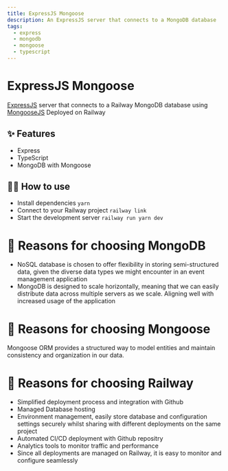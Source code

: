 ```yaml
---
title: ExpressJS Mongoose
description: An ExpressJS server that connects to a MongoDB database
tags:
  - express
  - mongodb
  - mongoose
  - typescript
---
```


# ExpressJS Mongoose

[ExpressJS](https://expressjs.com/) server that connects to a Railway MongoDB database using [MongooseJS](https://mongoosejs.com/) Deployed on Railway

## ✨ Features

- Express
- TypeScript
- MongoDB with Mongoose

## 💁‍♀️ How to use

- Install dependencies `yarn`
- Connect to your Railway project `railway link`
- Start the development server `railway run yarn dev`

# 📝 Reasons for choosing MongoDB

- NoSQL database is chosen to offer flexibility in storing semi-structured data, given the diverse data types we might encounter in an event management application
- MongoDB is designed to scale horizontally, meaning that we can easily distribute data across multiple servers as we scale. Aligning well with increased usage of the application

# 📝 Reasons for choosing Mongoose

Mongoose ORM provides a structured way to model entities and maintain consistency and organization in our data.

# 📝 Reasons for choosing Railway

- Simplified deployment process and integration with Github
- Managed Database hosting
- Environment management, easily store database and configuration settings securely whilst sharing with different deployments on the same project
- Automated CI/CD deployment with Github repositry
- Analytics tools to monitor traffic and performance
- Since all deployments are managed on Railway, it is easy to monitor and configure seamlessly
